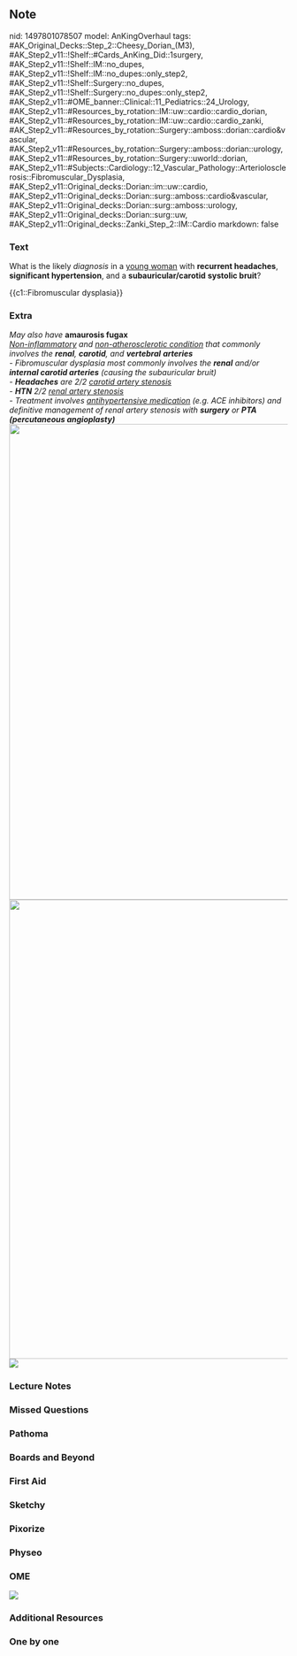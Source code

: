 ## Note
nid: 1497801078507
model: AnKingOverhaul
tags: #AK_Original_Decks::Step_2::Cheesy_Dorian_(M3), #AK_Step2_v11::!Shelf::#Cards_AnKing_Did::1surgery, #AK_Step2_v11::!Shelf::IM::no_dupes, #AK_Step2_v11::!Shelf::IM::no_dupes::only_step2, #AK_Step2_v11::!Shelf::Surgery::no_dupes, #AK_Step2_v11::!Shelf::Surgery::no_dupes::only_step2, #AK_Step2_v11::#OME_banner::Clinical::11_Pediatrics::24_Urology, #AK_Step2_v11::#Resources_by_rotation::IM::uw::cardio::cardio_dorian, #AK_Step2_v11::#Resources_by_rotation::IM::uw::cardio::cardio_zanki, #AK_Step2_v11::#Resources_by_rotation::Surgery::amboss::dorian::cardio&vascular, #AK_Step2_v11::#Resources_by_rotation::Surgery::amboss::dorian::urology, #AK_Step2_v11::#Resources_by_rotation::Surgery::uworld::dorian, #AK_Step2_v11::#Subjects::Cardiology::12_Vascular_Pathology::Arteriolosclerosis::Fibromuscular_Dysplasia, #AK_Step2_v11::Original_decks::Dorian::im::uw::cardio, #AK_Step2_v11::Original_decks::Dorian::surg::amboss::cardio&vascular, #AK_Step2_v11::Original_decks::Dorian::surg::amboss::urology, #AK_Step2_v11::Original_decks::Dorian::surg::uw, #AK_Step2_v11::Original_decks::Zanki_Step_2::IM::Cardio
markdown: false

### Text
What is the likely <i>diagnosis</i> in a <u>young woman</u> with
<b>recurrent headaches</b>, <b>significant hypertension</b>, and a
<b>subauricular/</b><b>carotid</b> <b>systolic bruit</b>?
<div>
  {{c1::Fibromuscular dysplasia}}
</div>

### Extra
<div>
  <i>May also have</i> <b>amaurosis fugax</b>
</div>
<div>
  <i><u>Non-inflammatory</u> and <u>non-atherosclerotic
  condition</u> that commonly involves the <b>renal</b>,
  <b>carotid</b>, and <b>vertebral</b> <b>arteries</b></i>
</div>
<div>
  <i>- Fibromuscular dysplasia most commonly involves the
  <b>renal</b> and/or <b>internal carotid arteries</b> (causing the
  subauricular bruit)</i>
</div>
<div>
  <i>- <b>Headaches</b> are 2/2 <u>carotid artery stenosis</u></i>
</div>
<div>
  <i>- <b>HTN</b> 2/2 <u>renal artery stenosis</u></i>
</div>
<div>
  <i>- Treatment involves <u>antihypertensive medication</u> (e.g.
  ACE inhibitors) and</i> <i>definitive management of renal artery
  stenosis with <b>surgery</b> or <b>PTA (percutaneous
  angioplasty)</b></i>
</div>
<div>
  <i><img src="paste-848221681221633.jpg" class="resizer" style=
  "width: 860px;"></i>
</div>
<div><img class="resizer" src="paste-713119189958657.jpg" style=
"width: 830px;"></div><img src="more%20fmd...png" class="resizer">

### Lecture Notes


### Missed Questions


### Pathoma


### Boards and Beyond


### First Aid


### Sketchy


### Pixorize


### Physeo


### OME
<div class="ome-widget">
  <a href=
  "https://onlinemeded.org/spa/pediatrics/urology/acquire?ref=anki">
  <img src="_OME_AnkiFlashcards_Lesson_5.png"></a>
</div>

### Additional Resources


### One by one


